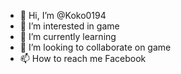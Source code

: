 - 👋 Hi, I’m @Koko0194
- 👀 I’m interested in game 
- 🌱 I’m currently learning 
- 💞️ I’m looking to collaborate on game
- 📫 How to reach me Facebook 

<!---
Koko0194/Koko0194 is a ✨ special ✨ repository because its `README.md` (this file) appears on your GitHub profile.
You can click the Preview link to take a look at your changes.
--->
